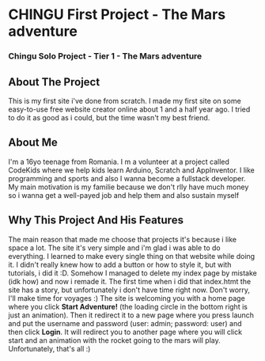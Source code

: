 # CHINGU First Project - The Mars adventure

### Chingu Solo Project - Tier 1 - The Mars adventure

## About The Project
  This is my first site i've done from scratch. I made my first site on some easy-to-use free website creator online about 1 and a half year ago. I tried to do 
it as good as i could, but the time wasn't my best friend.

## About Me
  I'm a 16yo teenage from Romania. I m a volunteer at a project called CodeKids where we help kids learn Arduino, Scratch and AppInventor. I like programming and
sports and also I wanna become a fullstack developer. My main motivation is my familie because we don't rlly have much money so i wanna get a well-payed job
and help them and also sustain myself

## Why This Project And His Features
  The main reason that made me choose that projects it's because i like space a lot. The site it's very simple and i'm glad i was able to do everything. I learned
to make every single thing on that website while doing it. I didn't really knew how to add a button or how to style it, but with tutorials, i did it :D. Somehow
I managed to delete my index page by mistake (idk how) and now i remade it. The first time when i did that index.htmt the site has a story, but unfortunately 
i don't have time right now. Don't worry, I'll make time for voyages :)
  The site is welcoming you with a home page where you click **Start Adventure!** (the loading circle in the bottom right is just an animation). Then it
 redirect it to a new page where you press launch and put the username and password (user: admin; password: user) and then click **Login**. It will redirect
 you to another page where you will click start and an animation with the rocket going to the mars will play. Unfortunately, that's all :)
